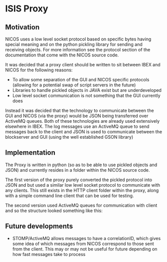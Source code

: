 # ISIS Proxy

## Motivation

NICOS uses a low level socket protocol based on specific bytes having special meaning and on the python pickling library for sending and receiving objects. For more information see the protocol section of the documentation that come with the NICOS source code.

It was decided that a proxy client should be written to sit between IBEX and NICOS for the following reasons:
* To allow some separation of the GUI and NICOS specific protocols (allowing for a potential swap of script servers in the future)
* Libraries to handle pickled objects in JAVA exist but are underdeveloped
* Low level socket communication is not something that the GUI currently does

Instead it was decided that the technology to communicate between the GUI and NICOS (via the proxy) would be JSON being transferred over ActiveMQ queues. Both of these technologies are already used extensively elsewhere in IBEX. The log messages use an ActiveMQ queue to send messages back to the client and JSON is used to communicate between the blockserver and GUI (using the well established GSON library)

## Implementation

The Proxy is written in python (so as to be able to use pickled objects and JSON) and currently resides in a folder within the NICOS source code. 

The first version of the proxy purely converted the pickled protocol into JSON and but used a similar low level socket protocol to communicate with any clients. This still exists in the HTTP client folder within the proxy, along with a simple command line client that can be used for testing.

The second version used ActiveMQ queues for communication with client and so the structure looked something like this:

## Future developments

* STOMP/ActiveMQ allows messages to have a correlationID, which gives some idea of which messages from NICOS correspond to those sent from the client. This may or may not be useful for future depending on how fast messages take to process
